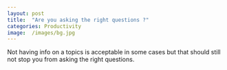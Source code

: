 ```yaml
---
layout: post
title:  "Are you asking the right questions ?"
categories: Productivity
image:  /images/bg.jpg
---
```


Not having info on a topics is acceptable in some cases but that should still not stop you from asking the right questions. 